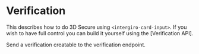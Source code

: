 # Verification

This describes how to do 3D Secure using `<intergiro-card-input>`. If you wish to have full control you can build it yourself using the [Verification API].

Send a verification creatable to the verification endpoint.

